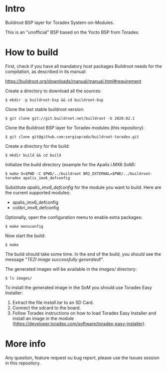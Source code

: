 # Intro

Buildroot BSP layer for Toradex System-on-Modules.

This is an "unofficial" BSP based on the Yocto BSP from Toradex.

# How to build

First, check if you have all mandatory host packages Buildroot needs for the compilation, as described in its manual:

https://buildroot.org/downloads/manual/manual.html#requirement

Create a directory to download all the sources:

```console
$ mkdir -p buildroot-bsp && cd buildroot-bsp
```

Clone the last stable buildroot version:

```console
$ git clone git://git.buildroot.net/buildroot -b 2020.02.1
```

Clone the Buildroot BSP layer for Toradex modules (this repository):

```console
$ git clone git@github.com:sergioprado/buildroot-toradex.git
```

Create a directory for the build:

```console
$ mkdir build && cd build
```

Initialize the build directory (example for the Apalis i.MX6 SoM):

```console
$ make O=$PWD -C $PWD/../buildroot BR2_EXTERNAL=$PWD/../buildroot-toradex apalis_imx6_defconfig
```

Substitute *apalis_imx6_defconfig* for the module you want to build. Here are the current supported modules:

* apalis_imx6_defconfig
* colibri_imx6_defconfig

Optionally, open the configuration menu to enable extra packages:

```console
$ make menuconfig
```

Now start the build:

```console
$ make
```

The build should take some time. In the end of the build, you should see the message "*TEZI image successfully generated!*".

The generated images will be available in the *images/* directory:

```console
$ ls images/
```

To install the generated image in the SoM you should use Toradex Easy Installer:

1. Extract the file *install.tar* to an SD Card.
2. Connect the sdcard to the board.
3. Follow Toradex instructions on how to load Toradex Easy Installer and install an image in the module (https://developer.toradex.com/software/toradex-easy-installer).

# More info

Any question, feature request ou bug report, please use the Issues session in this repository.
